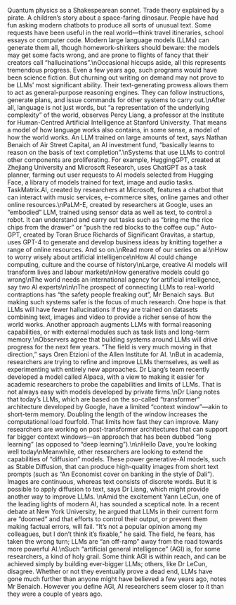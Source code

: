 Quantum physics as a Shakespearean sonnet. Trade theory explained by a pirate. A children’s story about a space-faring dinosaur. People have had fun asking modern chatbots to produce all sorts of unusual text. Some requests have been useful in the real world—think travel itineraries, school essays or computer code. Modern large language models (LLMs) can generate them all, though homework-shirkers should beware: the models may get some facts wrong, and are prone to flights of fancy that their creators call “hallucinations”.\nOccasional hiccups aside, all this represents tremendous progress. Even a few years ago, such programs would have been science fiction. But churning out writing on demand may not prove to be LLMs’ most significant ability. Their text-generating prowess allows them to act as general-purpose reasoning engines. They can follow instructions, generate plans, and issue commands for other systems to carry out.\nAfter all, language is not just words, but “a representation of the underlying complexity” of the world, observes Percy Liang, a professor at the Institute for Human-Centred Artificial Intelligence at Stanford University. That means a model of how language works also contains, in some sense, a model of how the world works. An LLM trained on large amounts of text, says Nathan Benaich of Air Street Capital, an AI investment fund, “basically learns to reason on the basis of text completion”.\nSystems that use LLMs to control other components are proliferating. For example, HuggingGPT, created at Zhejiang University and Microsoft Research, uses ChatGPT as a task planner, farming out user requests to AI models selected from Hugging Face, a library of models trained for text, image and audio tasks. TaskMatrix.AI, created by researchers at Microsoft, features a chatbot that can interact with music services, e-commerce sites, online games and other online resources.\nPaLM-E, created by researchers at Google, uses an “embodied” LLM, trained using sensor data as well as text, to control a robot. It can understand and carry out tasks such as “bring me the rice chips from the drawer” or “push the red blocks to the coffee cup.” Auto-GPT, created by Toran Bruce Richards of Significant Gravitas, a startup, uses GPT-4 to generate and develop business ideas by knitting together a range of online resources. And so on.\nRead more of our series on ai:\nHow to worry wisely about artificial intelligence\nHow AI could change computing, culture and the course of history\nLarge, creative AI models will transform lives and labour markets\nHow generative models could go wrong\nThe world needs an international agency for artificial intelligence, say two AI experts\n\n\nThe prospect of connecting LLMs to real-world contraptions has “the safety people freaking out”, Mr Benaich says. But making such systems safer is the focus of much research. One hope is that LLMs will have fewer hallucinations if they are trained on datasets combining text, images and video to provide a richer sense of how the world works. Another approach augments LLMs with formal reasoning capabilities, or with external modules such as task lists and long-term memory.\nObservers agree that building systems around LLMs will drive progress for the next few years. “The field is very much moving in that direction,” says Oren Etzioni of the Allen Institute for AI. \nBut in academia, researchers are trying to refine and improve LLMs themselves, as well as experimenting with entirely new approaches. Dr Liang’s team recently developed a model called Alpaca, with a view to making it easier for academic researchers to probe the capabilities and limits of LLMs. That is not always easy with models developed by private firms.\nDr Liang notes that today’s LLMs, which are based on the so-called “transformer” architecture developed by Google, have a limited “context window”—akin to short-term memory. Doubling the length of the window increases the computational load fourfold. That limits how fast they can improve. Many researchers are working on post-transformer architectures that can support far bigger context windows—an approach that has been dubbed “long learning” (as opposed to “deep learning”).\n\nHello Dave, you’re looking well today\nMeanwhile, other researchers are looking to extend the capabilities of “diffusion” models. These power generative-AI models, such as Stable Diffusion, that can produce high-quality images from short text prompts (such as “An Economist cover on banking in the style of Dali”). Images are continuous, whereas text consists of discrete words. But it is possible to apply diffusion to text, says Dr Liang, which might provide another way to improve LLMs. \nAmid the excitement Yann LeCun, one of the leading lights of modern AI, has sounded a sceptical note. In a recent debate at New York University, he argued that LLMs in their current form are “doomed” and that efforts to control their output, or prevent them making factual errors, will fail. “It’s not a popular opinion among my colleagues, but I don’t think it’s fixable,” he said. The field, he fears, has taken the wrong turn; LLMs are “an off-ramp” away from the road towards more powerful AI.\nSuch “artificial general intelligence” (AGI) is, for some researchers, a kind of holy grail. Some think AGI is within reach, and can be achieved simply by building ever-bigger LLMs; others, like Dr LeCun, disagree. Whether or not they eventually prove a dead end, LLMs have gone much further than anyone might have believed a few years ago, notes Mr Benaich. However you define AGI, AI researchers seem closer to it than they were a couple of years ago. 